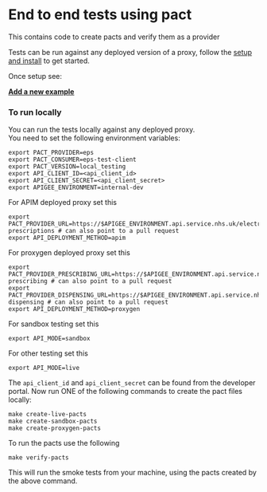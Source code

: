 # End to end tests using pact

This contains code to create pacts and verify them as a provider

Tests can be run against any deployed version of a proxy, follow the [setup and install](#setup) to get started.

Once setup see:

**[Add a new example](./docs/AddingExamples.md)**


### To run locally

You can run the tests locally against any deployed proxy.   
You need to set the following environment variables:
```
export PACT_PROVIDER=eps
export PACT_CONSUMER=eps-test-client
export PACT_VERSION=local_testing
export API_CLIENT_ID=<api_client_id>
export API_CLIENT_SECRET=<api_client_secret>
export APIGEE_ENVIRONMENT=internal-dev
```
For APIM deployed proxy set this
```
export PACT_PROVIDER_URL=https://$APIGEE_ENVIRONMENT.api.service.nhs.uk/electronic-prescriptions # can also point to a pull request
export API_DEPLOYMENT_METHOD=apim
```

For proxygen deployed proxy set this
```
export PACT_PROVIDER_PRESCRIBING_URL=https://$APIGEE_ENVIRONMENT.api.service.nhs.uk/fhir-prescribing # can also point to a pull request
export PACT_PROVIDER_DISPENSING_URL=https://$APIGEE_ENVIRONMENT.api.service.nhs.uk/fhir-dispensing # can also point to a pull request
export API_DEPLOYMENT_METHOD=proxygen
```

For sandbox testing set this
```
export API_MODE=sandbox
```

For other testing set this
```
export API_MODE=live
```

The `api_client_id` and `api_client_secret` can be found from the developer portal.
Now run ONE of the following commands to create the pact files locally:

```
make create-live-pacts
make create-sandbox-pacts
make create-proxygen-pacts
```

To run the pacts use the following
```
make verify-pacts
```
This will run the smoke tests from your machine, using the pacts created by the above command.
